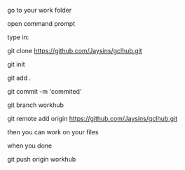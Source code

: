go to your work folder

open command prompt

type in:

git clone https://github.com/Jaysins/gclhub.git

git init 

git add .

git commit -m 'commited'

git branch workhub

git remote add origin https://github.com/Jaysins/gclhub.git


then you can work on your files


when you done

git push origin workhub

